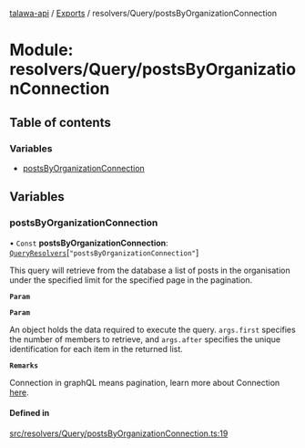 [talawa-api](../README.md) / [Exports](../modules.md) / resolvers/Query/postsByOrganizationConnection

# Module: resolvers/Query/postsByOrganizationConnection

## Table of contents

### Variables

- [postsByOrganizationConnection](resolvers_Query_postsByOrganizationConnection.md#postsbyorganizationconnection)

## Variables

### postsByOrganizationConnection

• `Const` **postsByOrganizationConnection**: [`QueryResolvers`](types_generatedGraphQLTypes.md#queryresolvers)[``"postsByOrganizationConnection"``]

This query will retrieve from the database a list of posts
in the organisation under the specified limit for the specified page in the pagination.

**`Param`**

**`Param`**

An object holds the data required to execute the query.
`args.first` specifies the number of members to retrieve, and `args.after` specifies
the unique identification for each item in the returned list.

**`Remarks`**

Connection in graphQL means pagination,
learn more about Connection [here](https://relay.dev/graphql/connections.htm).

#### Defined in

[src/resolvers/Query/postsByOrganizationConnection.ts:19](https://github.com/PalisadoesFoundation/talawa-api/blob/612a320/src/resolvers/Query/postsByOrganizationConnection.ts#L19)
